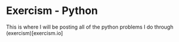 # Exercism - Python

This is where I will be posting all of the python problems I do through (exercism)[exercism.io]
